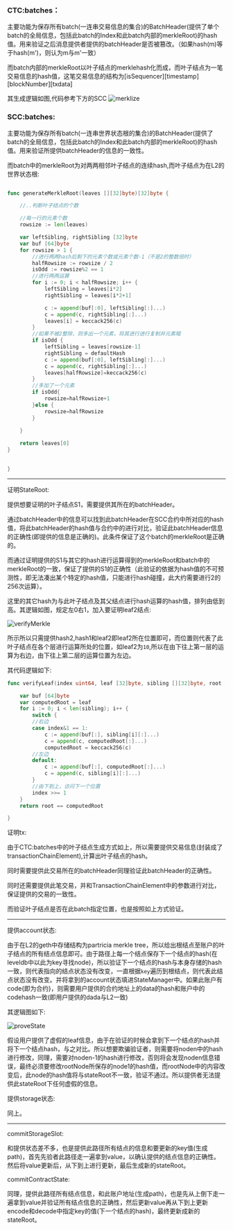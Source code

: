 ### CTC:batches：

主要功能为保存所有batch(一连串交易信息的集合)的BatchHeader(提供了单个batch的全局信息，包括此batch的Index和此batch内部的merkleRoot)的hash值。用来验证之后消息提供者提供的batchHeader是否被篡改。（如果hash(m)等于hash(m')，则认为m与m'一致）

而batch内部的merkleRoot以叶子结点的merklehash化而成，而叶子结点为一笔交易信息的hash值，这笔交易信息的结构为[isSequencer][timestamp][blockNumber][txdata]

其生成逻辑如图,代码参考下方的SCC ![merklize](merkle.png)





### SCC:batches:

主要功能为保存所有batch(一连串世界状态根的集合)的BatchHeader(提供了batch的全局信息，包括此batch的Index和此batch内部的merkleRoot)的hash值。用来验证所提供batchHeader的信息的一致性。

而batch中的merkleRoot为对两两相邻叶子结点的连续hash,而叶子结点为在L2的世界状态根:
```go

func generateMerkleRoot(leaves [][32]byte)[32]byte {

	//..判断叶子结点的个数

	//每一行的元素个数
	rowsize := len(leaves)

	var leftSibling, rightSibling [32]byte
	var buf [64]byte
	for rowsize > 1 {
		//进行两两hash后剩下的元素个数或元素个数-1（不是2的整数倍时）
		halfRowsize := rowsize / 2
		isOdd := rowsize%2 == 1
		//进行两两运算
		for i := 0; i < halfRowsize; i++ {
			leftSibling = leaves[i*2]
			rightSibling = leaves[i*2+1]

			c := append(buf[:0], leftSibling[:]...)
			c = append(c, rightSibling[:]...)
			leaves[i] = keccack256(c)
		}
		//如果不被2整除，则多出一个元素，将其进行进行复制并元素暗
		if isOdd {
			leftSibling = leaves[rowsize-1]
			rightSibling = defaultHash
			c := append(buf[:0], leftSibling[:]...)
			c = append(c, rightSibling[:]...)
			leaves[halfRowsize]=keccack256(c)
		}
		//多加了一个元素
		if isOdd{
			rowsize=halfRowsize+1
		}else {
			rowsize=halfRowsize
		}

	}
	
	return leaves[0]
}	
	

}

```




---------------------------

证明StateRoot:

提供想要证明的叶子结点S1，需要提供其所在的batchHeader。

通过batchHeader中的信息可以找到此batchHeader在SCC合约中所对应的hash值，将此batchHeader的hash值与合约中的进行对比，验证此batchHeader信息的正确性(即提供的信息是正确的)。此条件保证了这个batch的merkleRoot是正确的。

而通过证明提供的S1与其它的hash进行运算得到的merkleRoot和batch中的merkleRoot的一致，保证了提供的S1的正确性（此验证的依据为hash值的不可预测性，即无法凑出某个特定的hash值，只能进行hash碰撞，此大约需要进行2的256次运算）。

这里的其它hash为与此叶子结点及其父结点进行hash运算的hash值，排列由低到高。其逻辑如图，规定左0右1，加入要证明leaf2结点:

![verifyMerkle](verifyMerkle.png)

所示所以只需提供hash2,hash1和leaf2即leaf2所在位置即可，而位置则代表了此叶子结点在各个层进行运算所处的位置，如leaf2为`10`,所以在由下往上第一层的运算为右边，由下往上第二层的运算位置为左边。

其代码逻辑如下:

```go
func verifyLeaf(index uint64, leaf [32]byte, sibling [][32]byte, root [32]byte) bool {

	var buf [64]byte
	var computedRoot = leaf
	for i := 0; i < len(sibling); i++ {
		switch {
		//右边
		case index&1 == 1:
			c := append(buf[:], sibling[i][:]...)
			c = append(c, computedRoot[:]...)
			computedRoot = keccack256(c)
		//左边
		default:
			c := append(buf[:], computedRoot[:]...)
			c = append(c, sibling[i][:]...)
		}
		//由下到上，访问下一个位置
		index >>= 1
	}
	return root == computedRoot

}
```


证明tx:

由于CTC:batches中的叶子结点生成方式如上，所以需要提供交易信息(封装成了transactionChainElement),计算出叶子结点的hash。

同时需要提供此交易所在的batchHeader同理验证此batchHeader的正确性。

同时还需要提供此笔交易，并和TransactionChainElement中的参数进行对比，保证提供的交易的一致性。

而验证叶子结点是否在此batch指定位置，也是按照如上方式验证。



--------------------------

提供account状态:

由于在L2的geth中存储结构为partricia merkle tree，所以给出根结点至账户的叶子结点的所有结点信息即可。由于路径上每一个结点保存下一个结点的hash(在leveldb中以此为key寻找node)，所以验证下一个结点的hash与本身存储的hash一致，则代表指向的结点状态没有改变，一直根据`key`遍历到根结点，则代表此结点状态没有改变。并将拿到的account状态填进StateManager中。如果此账户有code{即为合约}，则需要用户提供的合约地址上的data的hash和账户中的codehash一致(即用户提供的dada与L2一致)

其逻辑图如下:

![proveState](proveState.png)

假设用户提供了虚假的leaf信息，由于在验证的时候会拿到下一个结点的hash并将下一个结点hash，与之对比。所以想要欺骗验证者，则需要将noden中的hash进行修改，同理，需要对noden-1的hash进行修改，否则将会发现noden信息错误，最终必须要修改rootNode所保存的node1的hash值，而rootNode中的内容改变后，此node的hash值将与stateRoot不一致，验证不通过。所以提供者无法提供此stateRoot下任何虚假的信息。



提供storage状态:

同上。


-----------------


commitStorageSlot:

和提供状态差不多，也是提供此路径所有结点的信息和要更新的key值(生成path)，首先先验者此路径走一遍拿到value，以确认提供的结点信息的正确性。然后将value更新后，从下到上进行更新，最后生成新的stateRoot。


commitContractState:

同理，提供此路径所有结点信息，和此账户地址(生成path)，也是先从上倒下走一遍拿到value并验证所有结点信息的正确性，然后更新value再从下到上更新encode和decode中指定key的值(下一个结点的hash)，最终更新成新的stateRoot。


